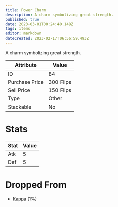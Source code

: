 ```yaml
---
title: Power Charm
description: A charm symbolizing great strength.
published: true
date: 2023-03-01T00:24:40.148Z
tags: items
editor: markdown
dateCreated: 2023-02-17T06:56:59.493Z
---
```


A charm symbolizing great strength.

|Attribute|Value|
|-|-|
|ID|84|
|Purchase Price|300 Flips|
|Sell Price|150 Flips|
|Type|Other|
|Stackable|No|

# Stats
|Stat|Value|
|-|-|
|Atk|5|
|Def|5|

# Dropped From
 * [Kappa](/monsters/kappa) (1%)
